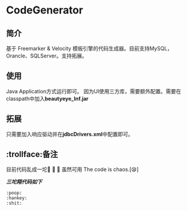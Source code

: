 # CodeGenerator
## 简介
基于 Freemarker &amp; Velocity 模板引擎的代码生成器。目前支持MySQL，Orancle、SQLServer。支持拓展。

## 使用
Java Application方式运行即可。
因为UI使用三方库，需要额外配置。需要在classpath中加入**beautyeye_lnf.jar**

## 拓展
只需要加入响应驱动并在**jdbcDrivers.xml**中配置即可。

## :trollface:备注
目前代码乱成一坨:poop: :hankey: :shit: 虽然可用
The code is chaos.[:sleepy:]

***三坨翔代码如下***
```
:poop:
:hankey:
:shit:
```
